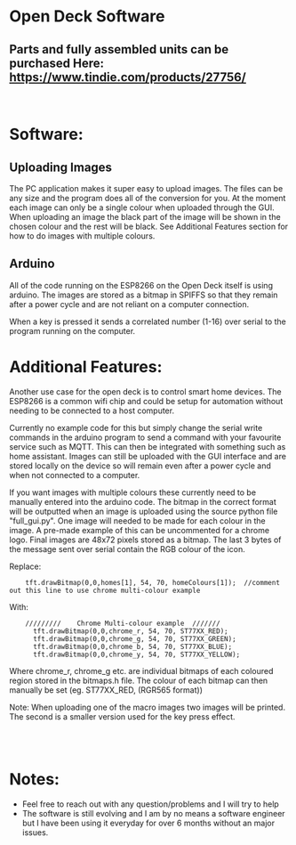 # Open Deck Software

## Parts and fully assembled units can be purchased Here: https://www.tindie.com/products/27756/  
<br>


# Software:
## Uploading Images
The PC application makes it super easy to upload images. The files can be any size and the program does all of the conversion for you. At the moment each image can only be a single colour when uploaded through the GUI. When uploading an image the black part of the image will be shown in the chosen colour and the rest will be black. See Additional Features section for how to do images with multiple colours.

## Arduino
All of the code running on the ESP8266 on the Open Deck itself is using arduino. The images are stored as a bitmap in SPIFFS so that they remain after a power cycle and are not reliant on a computer connection.

When a key is pressed it sends a correlated number (1-16) over serial to the program running on the computer. 


# Additional Features:
Another use case for the open deck is to control smart home devices. The ESP8266 is a common wifi chip and could be setup for automation without needing to be connected to a host computer. 

Currently no example code for this but simply change the serial write commands in the arduino program to send a command with your favourite service such as MQTT. This can then be integrated with something such as home assistant. Images can still be uploaded with the GUI interface and are stored locally on the device so will remain even after a power cycle and when not connected to a computer.

If you want images with multiple colours these currently need to be manually entered into the arduino code. The bitmap in the correct format will be outputted when an image is uploaded using the source python file "full_gui.py". One image will needed to be made for each colour in the image. A pre-made example of this can be uncommented for a chrome logo. Final images are 48x72 pixels stored as a bitmap. The last 3 bytes of the message sent over serial contain the RGB colour of the icon.

Replace:

        tft.drawBitmap(0,0,homes[1], 54, 70, homeColours[1]);  //comment out this line to use chrome multi-colour example

With:

        /////////    Chrome Multi-colour example  ///////
          tft.drawBitmap(0,0,chrome_r, 54, 70, ST77XX_RED);   
          tft.drawBitmap(0,0,chrome_g, 54, 70, ST77XX_GREEN);
          tft.drawBitmap(0,0,chrome_b, 54, 70, ST77XX_BLUE);
          tft.drawBitmap(0,0,chrome_y, 54, 70, ST77XX_YELLOW);

Where chrome_r, chrome_g etc. are individual bitmaps of each coloured region stored in the bitmaps.h file. The colour of each bitmap can then manually be set (eg. ST77XX_RED, (RGR565 format)) 

Note:  When uploading one of the macro images two images will be printed. The second is a smaller version used for the key press effect.
        
<br>
<br>

# Notes:
- Feel free to reach out with any question/problems and I will try to help
- The software is still evolving and I am by no means a software engineer but I have been using it everyday for over 6 months without an major issues.

